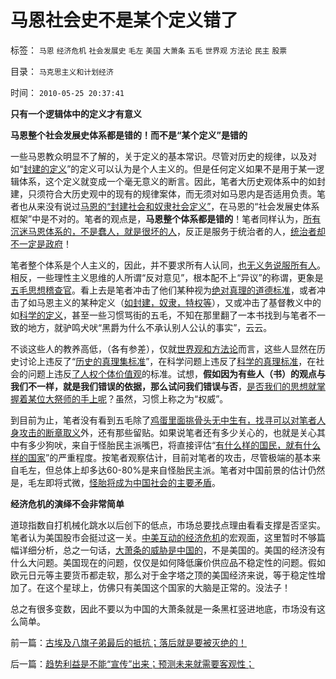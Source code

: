 # 马恩社会史不是某个定义错了

标签： `马恩` `经济危机` `社会发展史` `毛左` `美国` `大萧条` `五毛` `世界观` `方法论` `民主` `股票` 

目录： `马克思主义和计划经济`

时间： `2010-05-25 20:37:41`

**只有一个逻辑体中的定义才有意义**

**马恩整个社会发展史体系都是错的！而不是“某个定义”是错的**

一些马恩教众明显不了解的，关于定义的基本常识。尽管对历史的规律，以及对如“[封建的定义](../../../2010/5/24/法兰克“封建”因生产力大倒退.md)”的定义可以认为是个人主义的。但是任何定义如果不是用于某一逻辑体系，这个定义就变成一个毫无意义的断言。因此，笔者大历史观体系中的如封建，只须符合大历史观中的现有的规律案体，而无须对如马恩内是否适用负责。笔者也从来没有说过[马恩的“封建社会和奴隶社会定义”](../../../2009/12/5/需要讲政治的社会和不需要讲政治的公民.md)，在马恩的“社会发展史体系框架”中是不对的。笔者的观点是，**马恩整个体系都是错的**！笔者同样认为，[所有沉迷马恩体系的，不是蠢人，就是很坏的人](../../../2010/2/3/迷恋哲学不是邪恶的，就是没用的.md)，反正是服务于统治者的人，[统治者却不一定是政府](../../../2010/5/19/既得利益者与“统治者”全无关联.md)！

笔者整个体系是个人主义的，因此，并不要求所有人认同，[也无义务说服所有人](../../../2009/11/24/牛二的学术价值和效率分析.md)。相反，一些理性主义思维的人所谓“反对意见”，根本配不上“异议”的称谓，更象是[五毛思想稽查官](../../../2010/1/13/五毛就业是个技术活.md)。看上去是笔者冲击了他们某种视为[绝对真理的道德标准](../../../2009/3/11/信仰，个人世界观的基础断言；不是绝对的道德标准.md)，或者冲击了如马恩主义的某种定义（[如封建，奴隶，特权等](../../../2010/5/24/法兰克“封建”因生产力大倒退.md)），又或冲击了基督教义中的如[科学的定义](../../../2010/2/2/炮轰进化论.md)，甚至一些习惯骂街的五毛，不知在那里翻了一本书找到与笔者不一致的地方，就驴鸣犬吠“黑爵为什么不承认别人公认的事实”，云云。

不谈这些人的教养高低，（各有参差），仅就[世界观和方法论](../../../2010/2/11/世界观方法论和意识行为的参考定义.md)而言，这些人显然在历史讨论上违反了“[历史的真理集标准](../../../2009/7/4/绝对的真理存在吗？历史实证集如何认定.md)”，在科学问题上违反了[科学的真理标准](../../../2009/12/4/科学的真理标准和绝对的“真理标准”.md)，在社会的问题上违反[了人权个体价值观](http://blog.sina.com.cn/s/blog_5563a64d0100ii11.html)的标准。试想，**假如因为有些人（书）的观点与我们不一样，就是我们错误的依据，那么试问我们错误与否**，[是否我们的思想就掌握着某位大祭师的手上呢](../../../2010/5/10/理性主义科学家是不是很牛逼的大祭师？.md)？虽然，习惯上称之为“权威”。

到目前为止，笔者没有看到五毛除了[鸡蛋里面挑骨头无中生有，找寻可以对笔者人身攻击的断章取义](../../../2009/3/8/社区自治同时保护城市和农村居民的根本利益！.md)外，还有那些留贴。如果说笔者还有多少关心的，也就是关心其中有多少狗吠，来自于怪胎民主派嘴巴，将直接评估“[有什么样的国民，就有什么样的国家](../../../2009/12/31/有什么样的文化，就有什么样的国民.md)”的严重程度。按笔者观察估计，目前对笔者的攻击，尽管极端的基本来自毛左，但总体上却多达60-80%是来自怪胎民主派。笔者对中国前景的估计仍然是，毛左即将式微，[怪胎将成为中国社会的主要矛盾](../../../2010/5/14/唯恐天下不乱的革命家.md)。

**经济危机的演绎不会非常简单**

道琼指数自打机械化跳水以后创下的低点，市场总要找点理由看看支撑是否坚实。笔者认为美国股市会挺过这一关。[中美互动的经济危机](../../../2009/7/29/中美互动的经济危机.md)的宏观面，这里暂时不够篇幅详细分析，总之一句话，[大萧条的威胁是中国的](../../../2010/4/22/以消费为耻必然导致大萧条或大倒退.md)，不是美国的。美国的经济没有什么大问题。美国现在的问题，仅仅是如何降低廉价供应品不稳定性的问题。假如欧元日元等主要货币都走软，那么对于金字塔之顶的美国经济来说，等于稳定性增加了。在这个星球上，仿佛只有美国这个国家的大脑是正常的。没法子！

总之有很多变数，因此不要以为中国的大萧条就是一条黑杠竖进地底，市场没有这么简单。



前一篇：[古埃及八旗子弟最后的抵抗；落后就是要被灭绝的！](../../../2010/5/25/古埃及八旗子弟最后的抵抗；落后就是要被灭绝的！.md)

后一篇：[趋势利益是不能“宣传”出来；预测未来就需要客观性；](../../../2010/5/25/趋势利益是不能“宣传”出来；预测未来就需要客观性；.md)